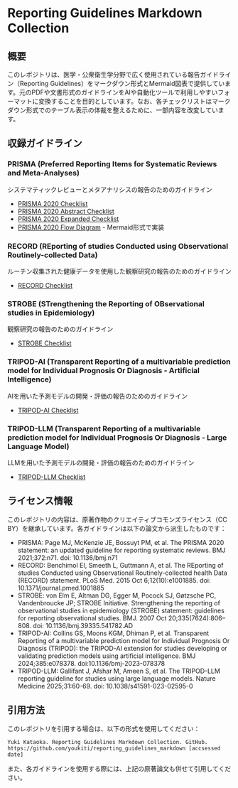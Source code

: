 # Reporting Guidelines Markdown Collection

## 概要
このレポジトリは、医学・公衆衛生学分野で広く使用されている報告ガイドライン（Reporting Guidelines）をマークダウン形式とMermaid図表で提供しています。元のPDFや文書形式のガイドラインをAIや自動化ツールで利用しやすいフォーマットに変換することを目的としています。なお、各チェックリストはマークダウン形式でのテーブル表示の体裁を整えるために、一部内容を改変しています。

## 収録ガイドライン

### PRISMA (Preferred Reporting Items for Systematic Reviews and Meta-Analyses)
システマティックレビューとメタアナリシスの報告のためのガイドライン
- [PRISMA 2020 Checklist](./checklists/prisma/PRISMA_2020_checklist.md)
- [PRISMA 2020 Abstract Checklist](./checklists/prisma/PRISMA_2020_abstract_checklist.md)
- [PRISMA 2020 Expanded Checklist](./checklists/prisma/PRISMA_2020_expanded_checklist.md)
- [PRISMA 2020 Flow Diagram](./checklists/prisma/PRISMA_Flowchart_Updated.md) - Mermaid形式で実装

### RECORD (REporting of studies Conducted using Observational Routinely-collected Data)
ルーチン収集された健康データを使用した観察研究の報告のためのガイドライン
- [RECORD Checklist](./checklists/record/RECORD%20Checklist.md)

### STROBE (STrengthening the Reporting of OBservational studies in Epidemiology)
観察研究の報告のためのガイドライン
- [STROBE Checklist](./checklists/strobe/STROBE-checklist-v4-combined.md)

### TRIPOD-AI (Transparent Reporting of a multivariable prediction model for Individual Prognosis Or Diagnosis - Artificial Intelligence)
AIを用いた予測モデルの開発・評価の報告のためのガイドライン
- [TRIPOD-AI Checklist](./checklists/tripod_ai/TRIPODAI_checklist.md)

### TRIPOD-LLM (Transparent Reporting of a multivariable prediction model for Individual Prognosis Or Diagnosis - Large Language Model)
LLMを用いた予測モデルの開発・評価の報告のためのガイドライン
- [TRIPOD-LLM Checklist](./checklists/TRIPOD-LLM/TRIPOD-LLM-Checklist.md)

## ライセンス情報
このレポジトリの内容は、原著作物のクリエイティブコモンズライセンス（CC BY）を継承しています。各ガイドラインは以下の論文から派生したものです：

- PRISMA: Page MJ, McKenzie JE, Bossuyt PM, et al. The PRISMA 2020 statement: an updated guideline for reporting systematic reviews. BMJ 2021;372:n71. doi: 10.1136/bmj.n71
- RECORD: Benchimol EI, Smeeth L, Guttmann A, et al. The REporting of studies Conducted using Observational Routinely-collected health Data (RECORD) statement. PLoS Med. 2015 Oct 6;12(10):e1001885. doi: 10.1371/journal.pmed.1001885
- STROBE: von Elm E, Altman DG, Egger M, Pocock SJ, Gøtzsche PC, Vandenbroucke JP; STROBE Initiative. Strengthening the reporting of observational studies in epidemiology (STROBE) statement: guidelines for reporting observational studies. BMJ. 2007 Oct 20;335(7624):806–808. doi: 10.1136/bmj.39335.541782.AD
- TRIPOD-AI: Collins GS, Moons KGM, Dhiman P, et al. Transparent Reporting of a multivariable prediction model for Individual Prognosis Or Diagnosis (TRIPOD): the TRIPOD-AI extension for studies developing or validating prediction models using artificial intelligence. BMJ 2024;385:e078378. doi:10.1136/bmj-2023-078378
- TRIPOD-LLM: Gallifant J, Afshar M, Ameen S, et al. The TRIPOD-LLM reporting guideline for studies using large language models. Nature Medicine 2025;31:60-69. doi: 10.1038/s41591-023-02595-0

## 引用方法
このレポジトリを引用する場合は、以下の形式を使用してください：

```
Yuki Kataoka. Reporting Guidelines Markdown Collection. GitHub. https://github.com/youkiti/reporting_guidelines_markdown [accsessed date]
```

また、各ガイドラインを使用する際には、上記の原著論文も併せて引用してください。

